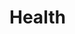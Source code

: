 # Health #
<Get up early in the moring>
<Do exercise and go to Gym>
<Take heavy diet with spouts>
<Take Juices>
<Be cautios from junk food>

